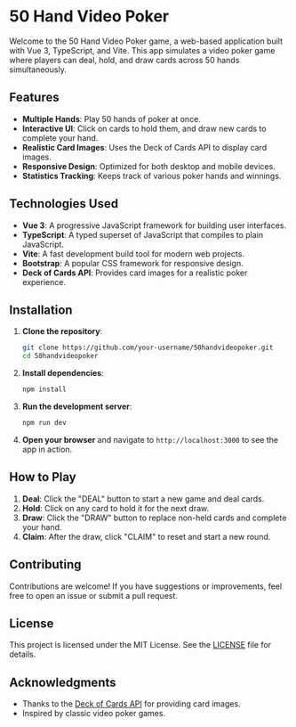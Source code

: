 # 50 Hand Video Poker

Welcome to the 50 Hand Video Poker game, a web-based application built with Vue 3, TypeScript, and Vite. This app simulates a video poker game where players can deal, hold, and draw cards across 50 hands simultaneously.

## Features

- **Multiple Hands**: Play 50 hands of poker at once.
- **Interactive UI**: Click on cards to hold them, and draw new cards to complete your hand.
- **Realistic Card Images**: Uses the Deck of Cards API to display card images.
- **Responsive Design**: Optimized for both desktop and mobile devices.
- **Statistics Tracking**: Keeps track of various poker hands and winnings.

## Technologies Used

- **Vue 3**: A progressive JavaScript framework for building user interfaces.
- **TypeScript**: A typed superset of JavaScript that compiles to plain JavaScript.
- **Vite**: A fast development build tool for modern web projects.
- **Bootstrap**: A popular CSS framework for responsive design.
- **Deck of Cards API**: Provides card images for a realistic poker experience.

## Installation

1. **Clone the repository**:
   ```bash
   git clone https://github.com/your-username/50handvideopoker.git
   cd 50handvideopoker
   ```

2. **Install dependencies**:
   ```bash
   npm install
   ```

3. **Run the development server**:
   ```bash
   npm run dev
   ```

4. **Open your browser** and navigate to `http://localhost:3000` to see the app in action.

## How to Play

1. **Deal**: Click the "DEAL" button to start a new game and deal cards.
2. **Hold**: Click on any card to hold it for the next draw.
3. **Draw**: Click the "DRAW" button to replace non-held cards and complete your hand.
4. **Claim**: After the draw, click "CLAIM" to reset and start a new round.

## Contributing

Contributions are welcome! If you have suggestions or improvements, feel free to open an issue or submit a pull request.

## License

This project is licensed under the MIT License. See the [LICENSE](LICENSE) file for details.

## Acknowledgments

- Thanks to the [Deck of Cards API](https://deckofcardsapi.com/) for providing card images.
- Inspired by classic video poker games.
